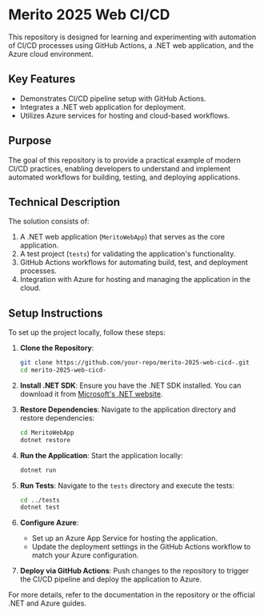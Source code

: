 # Merito 2025 Web CI/CD

This repository is designed for learning and experimenting with automation of CI/CD processes using GitHub Actions, a .NET web application, and the Azure cloud environment.

## Key Features
- Demonstrates CI/CD pipeline setup with GitHub Actions.
- Integrates a .NET web application for deployment.
- Utilizes Azure services for hosting and cloud-based workflows.

## Purpose
The goal of this repository is to provide a practical example of modern CI/CD practices, enabling developers to understand and implement automated workflows for building, testing, and deploying applications.

## Technical Description
The solution consists of:
1. A .NET web application (`MeritoWebApp`) that serves as the core application.
2. A test project (`tests`) for validating the application's functionality.
3. GitHub Actions workflows for automating build, test, and deployment processes.
4. Integration with Azure for hosting and managing the application in the cloud.

## Setup Instructions
To set up the project locally, follow these steps:

1. **Clone the Repository**:
   ```bash
   git clone https://github.com/your-repo/merito-2025-web-cicd-.git
   cd merito-2025-web-cicd-
   ```

2. **Install .NET SDK**:
   Ensure you have the .NET SDK installed. You can download it from [Microsoft's .NET website](https://dotnet.microsoft.com/).

3. **Restore Dependencies**:
   Navigate to the application directory and restore dependencies:
   ```bash
   cd MeritoWebApp
   dotnet restore
   ```

4. **Run the Application**:
   Start the application locally:
   ```bash
   dotnet run
   ```

5. **Run Tests**:
   Navigate to the `tests` directory and execute the tests:
   ```bash
   cd ../tests
   dotnet test
   ```

6. **Configure Azure**:
   - Set up an Azure App Service for hosting the application.
   - Update the deployment settings in the GitHub Actions workflow to match your Azure configuration.

7. **Deploy via GitHub Actions**:
   Push changes to the repository to trigger the CI/CD pipeline and deploy the application to Azure.

For more details, refer to the documentation in the repository or the official .NET and Azure guides.
